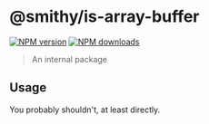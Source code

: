 # @smithy/is-array-buffer

[![NPM version](https://img.shields.io/npm/v/@smithy/is-array-buffer/latest.svg)](https://www.npmjs.com/package/@smithy/is-array-buffer)
[![NPM downloads](https://img.shields.io/npm/dm/@smithy/is-array-buffer.svg)](https://www.npmjs.com/package/@smithy/is-array-buffer)

> An internal package

## Usage

You probably shouldn't, at least directly.
